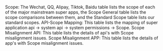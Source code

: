 Scope: The Wechat, QQ, Alipay, Tiktok, Baidu table lists the scope of each of the major mainstream super apps, the Scope General table lists the scope comparisons between them, and the Standard Scope table lists our standard scopes.
API-Scope Mapping: This table lists the mapping of super application api -> system api -> system permissions -> Scope.
Scope Misalignment API: This table lists the details of api's with Scope misalignment issues.
Scope Misalignment APP: This table lists the details of app's with Scope misalignment issues.
